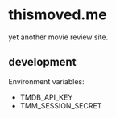 thismoved.me
============

yet another movie review site.


development
-----------

Environment variables:
- TMDB_API_KEY
- TMM_SESSION_SECRET
